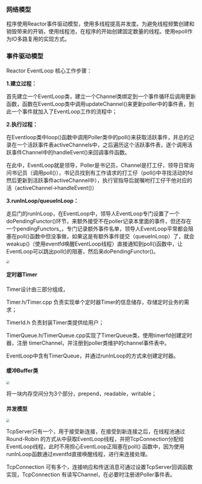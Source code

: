 ### 网络模型

程序使用Reactor事件驱动模型，使用多线程提高并发度。为避免线程频繁创建和销毁带来的开销，使用线程池，在程序的开始创建固定数量的线程。使用epoll作为IO多路复用的实现方式。

### 事件驱动模型

Reactor EventLoop 核心工作步骤：

**1.建立过程：**

首先建立一个EventLoop类，建立一个Channel类绑定到一个事件循环后调用更新函数，函数在EventLoop类中调用updateChannel()来更新poller中的事件表，到此一个事件就加入了EventLoop工作的流程中；

**2.执行过程：**

在Eventloop类中loop()函数中调用Poller类中的poll()来获取活跃事件，并总的记录在一个活跃事件表activeChannels中，之后遍历这个活跃事件表，逐个调用活跃事件Channel中的handleEvent()来回调事件函数。

在此中，EventLoop就是领导，Poller是书记员，Channel是打工仔，领导日常询问书记员（调用poll()），书记员找到有工作请求的打工仔（poll()中寻找活动的fd然后更新到活跃事件activeChannel中），执行官指导后就嘱咐打工仔干他对应的活（activeChannel->handleEvent()）

**3.runInLoop/queueInLoop：**	

走后门的runInLoop，在EventLoop中，领导人EventLoop专门设置了一个doPendingFunctor()环节，来额外接受不在poller记录本里面的事件，但还存在一个pendingFunctors_，专门记录额外事件名单，领导人EventLoop平常都会阻塞在poll()函数中但没事做，如果这是有额外事件提交（queueInLoop）了，就会weakup()（使用eventfd唤醒EventLoop线程）直接通知到poll()函数中，让EventLoop可以跳出poll()的阻塞，然后来doPendingFunctor()。

<img src="https://gitee.com/lalalilia/NetWordCode/raw/master/images/EventLoop工作步骤.jpg" style="zoom:50%;" />



#### 定时器Timer

Timer设计由三部分组成，

Timer.h/Timer.cpp 负责实现单个定时器Timer的信息储存，存储定时业务的需求；

TimerId.h 负责封装Timer类提供给用户；

TimerQueue.h/TimerQueue.cpp实现了TimerQueue类，使用timerfd创建定时器，注册 timerChannel，并注册到poller类维护的channel事件表中。

EventLoop中含有TimerQueue，并通过runInLoop的方式来创建定时器。



#### 缓冲Buffer类

<img src="https://gitee.com/lalalilia/NetWordCode/raw/master/images/缓冲buffer类.jpg" style="zoom:50%;" />

将一块内存空间分为3个部分，prepend，readable，writable；





#### 并发模型

<img src="https://gitee.com/lalalilia/NetWordCode/raw/master/images/并发模型.jpg" style="zoom:50%;" />

TcpServer只有一个，用于接受新连接，在接受到新连接之后，在线程池通过 Round-Robin 的方式从中获取EventLoop线程，并把TcpConnection分配给EventLoop线程，此时不用担心EventLoop正阻塞在poll() 函数中，因为使用runInLoop函数通过eventfd直接唤醒线程，进行来连接处理。

TcpConnection 可有多个，连接响应和传送消息可通过设置TcpServer回调函数实现，TcpConnection 有读写Channel，在必要时注册进Poller事件表。

